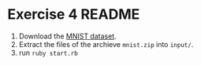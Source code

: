# Exercise 4 README

1. Download the [MNIST dataset](https://dl.dropboxusercontent.com/u/663533/da_ex4/mnist.zip).
2. Extract the files of the archieve `mnist.zip` into `input/`.
3. run `ruby start.rb`
